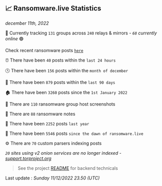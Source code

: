 
## 📈 Ransomware.live Statistics
_december 11th, 2022_

🔎 Currently tracking `131` groups across `240` relays & mirrors - _`68` currently online_ 🟢

Check recent ransomware posts [`here`](recentposts.md)


⏰ There have been `40` posts within the `last 24 hours`

🕓 There have been `156` posts within the `month of december`

📅 There have been `879` posts within the `last 90 days`

🏚 There have been `3260` posts since the `1st January 2022`

📸 There are `110` ransomware group host screenshots

📝 There are `88` ransomware notes

🚀 There have been `2252` posts `last year`

🐣 There have been `5546` posts `since the dawn of ransomware.live`

⚙️ There are `70` custom parsers indexing posts

_`20` sites using v2 onion services are no longer indexed - [support.torproject.org](https://support.torproject.org/onionservices/v2-deprecation/)_

> See the project [README](https://github.com/jmousqueton/ransomwatch#readme) for backend technicals



Last update : _Sunday 11/12/2022 23.50 (UTC)_

